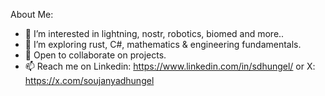 About Me:

- 👀 I’m interested in lightning, nostr, robotics, biomed and more..
- 🌱 I’m exploring rust, C#,  mathematics & engineering fundamentals.
- 🤝 Open to collaborate on projects.
- 📫 Reach me on
Linkedin: https://www.linkedin.com/in/sdhungel/
or X: https://x.com/soujanyadhungel
